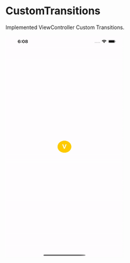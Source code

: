 # CustomTransitions
Implemented ViewController Custom Transitions.

<p><img align = "left" alt="gif" src="https://github.com/Keshavkumar96/CustomTransitions/blob/main/CircularTransititon.gif" width="320" height="600" /> </p>
